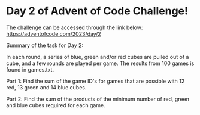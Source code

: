 # Day 2 of Advent of Code Challenge!
The challenge can be accessed through the link below: https://adventofcode.com/2023/day/2

Summary of the task for Day 2:

In each round, a series of blue, green and/or red cubes are pulled out of a cube, and a few rounds are played per game. The results from 100 games is found in games.txt.

Part 1: Find the sum of the game ID's for games that are possible with 12 red, 13 green and 14 blue cubes.

Part 2: Find the sum of the products of the minimum number of red, green and blue cubes required for each game. 